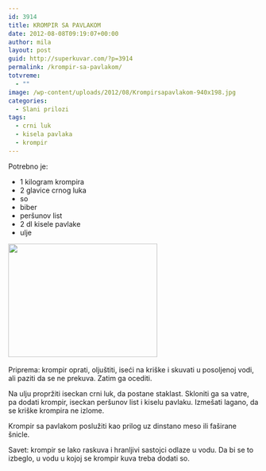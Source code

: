 ```yaml
---
id: 3914
title: KROMPIR SA PAVLAKOM
date: 2012-08-08T09:19:07+00:00
author: mila
layout: post
guid: http://superkuvar.com/?p=3914
permalink: /krompir-sa-pavlakom/
totvreme:
  - ""
image: /wp-content/uploads/2012/08/Krompirsapavlakom-940x198.jpg
categories:
  - Slani prilozi
tags:
  - crni luk
  - kisela pavlaka
  - krompir
---
```

Potrebno je:

  * 1 kilogram krompira
  * 2 glavice crnog luka
  * so
  * biber
  * peršunov list
  * 2 dl kisele pavlake
  * ulje

<img class="alignnone size-medium wp-image-3916" title="Krompirsapavlakom" src="/wp-content/uploads/2012/08/Krompirsapavlakom-e1344334842831-300x228.jpg" alt="" width="300" height="228" srcset="http://localhost/superkuvar/wp-content/uploads/2012/08/Krompirsapavlakom-e1344334842831-300x228.jpg 300w, http://localhost/superkuvar/wp-content/uploads/2012/08/Krompirsapavlakom-e1344334842831-1024x778.jpg 1024w" sizes="(max-width: 300px) 100vw, 300px" /> 

Priprema: krompir oprati, oljuštiti, iseći na kriške i skuvati u posoljenoj vodi, ali paziti da se ne prekuva. Zatim ga ocediti.

Na ulju propržiti iseckan crni luk, da postane staklast. Skloniti ga sa vatre, pa dodati krompir, iseckan peršunov list i kiselu pavlaku. Izmešati lagano, da se kriške krompira ne izlome.

Krompir sa pavlakom poslužiti kao prilog uz dinstano meso ili faširane šnicle.

Savet: krompir se lako raskuva i hranljivi sastojci odlaze u vodu. Da bi se to izbeglo, u vodu u kojoj se krompir kuva treba dodati so.